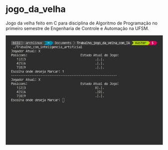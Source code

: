 # jogo_da_velha
Jogo da velha feito em C para disciplina de Algoritmo de Programação no primeiro semestre de Engenharia de Controle e Automação na UFSM. 

![alt text](https://raw.githubusercontent.com/EduardoC4/jogo_da_velha/master/Ilustração.png)
